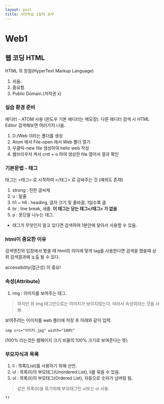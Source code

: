 ```yaml
---
layout: post
title: 사전학습 1일차 공부
---
```

Web1
=======
웹 코딩 HTML
-------

HTML 의 장점(HyperText Markup Language)
1. 쉬움.
2. 중요함.
3. Public Domain.(저작권 x)

### 실습 환경 준비

에디터 - ATOM 사용 (윈도우 기본 에디터는 메모장).
다른 에디터 검색 시 HTML Editor 검색해보면 여러가지 나옴.
1. D:/Web 이라는 폴더를 생성
2. Atom 에서 File-open 에서 Web 폴더 열기
3. 우클릭-new file 생성하여 hello web 작성
4. 웹브라우저 켜서 cntl + o 하여 생성한 file 열어서 결과 확인

### 기본문법 - 태그
태그는 <태그> 로 시작하여 </태그> 로 감싸주는 것 (예외도 존재)

1. strong : 진한 글씨체
2. u : 밑줄
3. h1 ~ h6 : heading, 글자 크기 및 줄바꿈. 1일수록 큼
4. br : line break, 새줄. **이 태그는 닫는 태그</태그> 가 없음**
5. p : 문단을 나누는 태그.

- 태그가 무엇인지 알고 있다면 검색하여 1분안에 찾아서 사용할 수 있음.

### html이 중요한 이유
검색엔진의 입장에서 봤을 때 html의 의미에 맞게 tag를 사용한다면 검색을 했을때 상위 검색결과에 노출 될 수 있다.

accessibility(접근성) 이 중요!

### 속성(Attribute)

1. img : 이미지를 보여주는 태그.

>하지만 위 img 태그만으로는 이미지가 보이지않는다.
따라서 속성이라는 것을 사용.

보여주려는 이미지를 web 폴더에 저장 후 아래와 같이 입력.
<pre><code>img src="이미지.jpg" width="100%"</code></pre>

(100% 라는것은 웹페이지 크기 비율의 100% 크기로 보여준다는 뜻)

### 부모자식과 목록
1. li : 목록(List)를 사용하기 위해 선언.
2. ul : 목록(li)의 부모태그(Unordered List), li를 묶을 수 있음.
3. ol : 목록(li)의 부모태그(Ordered List), 자동으로 숫자가 넘버링 됨.
> 같은 목록(li)을 묶기위해 부모태그인 ul또는 ol 사용.
<pre><code>??</code></pre>
